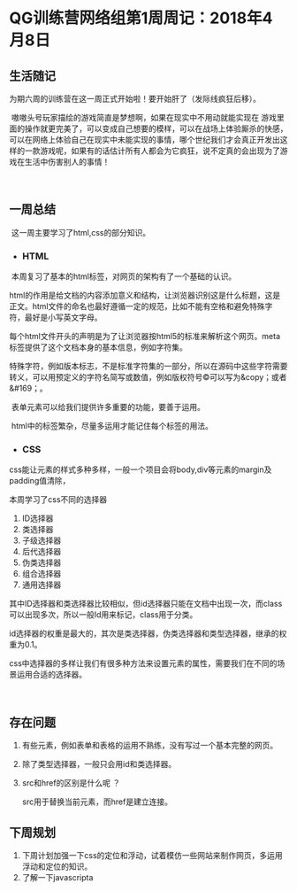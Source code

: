 # QG训练营网络组第1周周记：2018年4月8日

## 生活随记    

​    为期六周的训练营在这一周正式开始啦！要开始肝了（发际线疯狂后移）。

​    嗷嗷头号玩家描绘的游戏简直是梦想啊，如果在现实中不用动就能实现在 游戏里面的操作就更完美了，可以变成自己想要的模样，可以在战场上体验厮杀的快感，可以在网络上体验自己在现实中未能实现的事情，哪个世纪我们才会真正开发出这样的一款游戏呢，如果有的话估计所有人都会为它疯狂，说不定真的会出现为了游戏在生活中伤害别人的事情！

​    

## 一周总结

​      这一周主要学习了html,css的部分知识。

- ### HTML

​    本周复习了基本的html标签，对网页的架构有了一个基础的认识。

​    html的作用是给文档的内容添加意义和结构，让浏览器识别这是什么标题，这是正文。html文件的命名也最好遵循一定的规范，比如不能有空格和避免特殊字符，最好是小写英文字母。

​    每个html文件开头的<!DOCTYPE html>声明是为了让浏览器按html5的标准来解析这个网页。meta标签提供了这个文档本身的基本信息，例如字符集。

​    特殊字符，例如版本标志，不是标准字符集的一部分，所以在源码中这些字符需要转义，可以用预定义的字符名简写或数值，例如版权符号&copy;可以写为&copy；或者&#169；。

​    表单元素可以给我们提供许多重要的功能，要善于运用。

​    html中的标签繁杂，尽量多运用才能记住每个标签的用法。

- ### CSS

​    css能让元素的样式多种多样，一般一个项目会将body,div等元素的margin及padding值清除，

本周学习了css不同的选择器

1. ID选择器
2. 类选择器
3. 子级选择器
4. 后代选择器
5. 伪类选择器
6. 组合选择器
7. 通用选择器

​    其中ID选择器和类选择器比较相似，但id选择器只能在文档中出现一次，而class可以出现多次，所以一般Id用来标记，class用于分类。   

​    id选择器的权重是最大的，其次是类选择器，伪类选择器和类型选择器，继承的权重为0.1。

​    css中选择器的多样让我们有很多种方法来设置元素的属性，需要我们在不同的场景运用合适的选择器。

​    

## 存在问题

1. 有些元素，例如表单和表格的运用不熟练，没有写过一个基本完整的网页。

2. 除了类型选择器，一般只会用id和类选择器。

3. src和href的区别是什么呢 ？

   src用于替换当前元素，而href是建立连接。

## 下周规划

1. 下周计划加强一下css的定位和浮动，试着模仿一些网站来制作网页，多运用浮动和定位的知识。
2. 了解一下javascripta